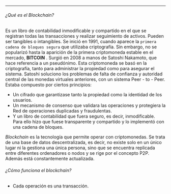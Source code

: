 ___

###### ¿Qué es el Blockchain?
Es un libro de contabilidad inmodificable y compartido en el que se registran todas las transacciones y realizar seguimiento de activos. Pueden ser tangibles o intangibles.
Se inició en 1991, cuando aparece la  `primera cadena de bloques segura` que utilizaba criptografía. Sin embargo, no se popularizó hasta la aparición de la primera criptomoneda estable en el mercado, **BITCOIN** .
Surgió en 2008 a manos de Satoshi Nakamoto, que hace referencia  a un pseudónimo. Esta criptomoneda se basó en la criptografía, tanto para administrar la propiedad como para asegurar el sistema.
Satoshi soluciono los problemas de  falta de confianza y autoridad central de las monedas virtuales anteriores, con un sistema Peer - to - Peer.
Estaba compuesto por ciertos principios:
- Un cifrado que garantizase tanto la propiedad como la identidad de los usuarios.
- Un mecanismo de consenso que validara las operaciones y protegiera la Red de operaciones duplicadas y fraudulentas.
- Y un libro de contabilidad que fuera seguro, es decir, inmodificable. Para ello hizo que fuese transparente y compartido y lo implementó con una cadena de bloques.

*Blockchain* es la tecnología que permite operar con criptomonedas. Se trata de una base de datos descentralizada, es decir, no existe solo en un único lugar ni la gestiona una única persona, sino que se encuentra replicada entre diferentes ordenadores o nodos y se rige por el concepto  P2P. Además está constantemente actualizada.

###### ¿Cómo funciona el blockchain?
- Cada operación es una transacción.
